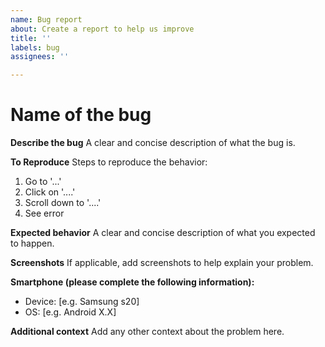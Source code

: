 ```yaml
---
name: Bug report
about: Create a report to help us improve
title: ''
labels: bug
assignees: ''

---
```


# Name of the bug
**Describe the bug**
A clear and concise description of what the bug is.

**To Reproduce**
Steps to reproduce the behavior:
1. Go to '...'
2. Click on '....'
3. Scroll down to '....'
4. See error

**Expected behavior**
A clear and concise description of what you expected to happen.

**Screenshots**
If applicable, add screenshots to help explain your problem.

**Smartphone (please complete the following information):**
 - Device: [e.g. Samsung s20]
 - OS: [e.g. Android X.X]

**Additional context**
Add any other context about the problem here.
